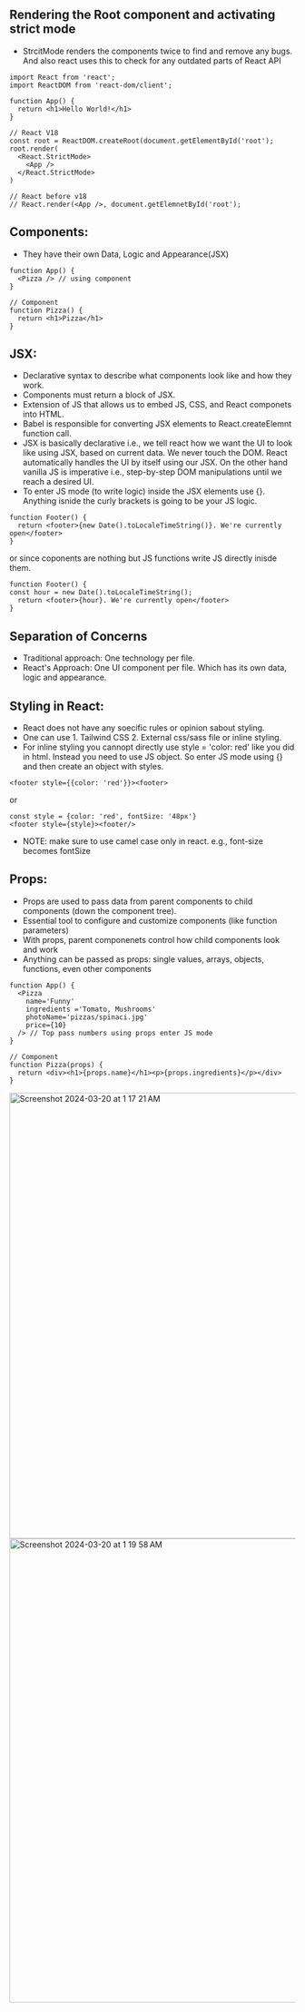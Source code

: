 ## Rendering the Root component and activating strict mode

- StrcitMode renders the components twice to find and remove any bugs. And also react uses this to check for any outdated parts of React API
  
```
import React from 'react';
import ReactDOM from 'react-dom/client';

function App() {
  return <h1>Hello World!</h1>
}

// React V18
const root = ReactDOM.createRoot(document.getElementById('root');
root.render(
  <React.StrictMode> 
    <App />
  </React.StrictMode>
)

// React before v18
// React.render(<App />, document.getElemnetById('root');
```
## Components:

- They have their own Data, Logic and Appearance(JSX)

```
function App() {
  <Pizza /> // using component
}

// Component 
function Pizza() {
  return <h1>Pizza</h1>
}

```

## JSX:

- Declarative syntax to describe what components look like and how they work.
- Components must return a block of JSX.
- Extension of JS that allows us to embed JS, CSS, and React componets into HTML.
- Babel is responsible for converting JSX elements to React.createElemnt function call.
- JSX is basically declarative i.e., we tell react how we want the UI to look like using JSX, based on current data. We never touch the DOM. React automatically handles the UI by itself using our JSX. On the other hand vanilla JS is imperative i.e., step-by-step DOM manipulations until we reach a desired UI.
- To enter JS mode (to write logic) inside the JSX elements use {}. Anything isnide the curly brackets is going to be your JS logic.
```
function Footer() {
  return <footer>{new Date().toLocaleTimeString()}. We're currently     open</footer>
}
```
or 
since coponents are nothing but JS functions write JS directly inisde them.
```
function Footer() {
const hour = new Date().toLocaleTimeString();
  return <footer>{hour}. We're currently open</footer>
}
```

## Separation of Concerns 

- Traditional approach: One technology per file.
- React's Approach: One UI component per file. Which has its own data, logic and appearance.

## Styling in React:

- React does not have any soecific rules or opinion sabout styling.
- One can use 1. Tailwind CSS 2. External css/sass file or inline styling.
- For inline styling you cannopt directly use style = 'color: red' like you did in html. Instead you need to use JS object. So enter JS mode using {} and then create an object with styles.
```
<footer style={{color: 'red'}}><footer>
```
or
```
const style = {color: 'red', fontSize: '48px'}
<footer style={style}><footer/>
```
- NOTE: make sure to use camel case only in react. e.g., font-size becomes fontSize

## Props:

- Props are used to pass data from parent components to child components (down the component tree).
- Essential tool to configure and customize components (like function parameters)
- With props, parent componenets control how child components look and work
- Anything can be passed as props: single values, arrays, objects, functions, even other components

```
function App() {
  <Pizza
    name='Funny'
    ingredients ='Tomato, Mushrooms'
    photoName='pizzas/spinaci.jpg'
    price={10}
  /> // Top pass numbers using props enter JS mode
}

// Component 
function Pizza(props) {
  return <div><h1>{props.name}</h1><p>{props.ingredients}</p></div>
}

```
<img width="786" alt="Screenshot 2024-03-20 at 1 17 21 AM" src="https://github.com/arshiashaik/React/assets/91397846/9440e10e-938c-4705-b285-1bed7daca394">

<img width="818" alt="Screenshot 2024-03-20 at 1 19 58 AM" src="https://github.com/arshiashaik/React/assets/91397846/7e531935-bcd3-4045-9093-9e1b9a8e917f">



  

